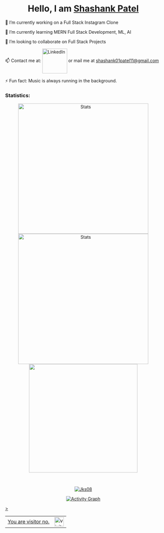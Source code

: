 <h1 align="center"> Hello, I am <a href="https://www.linkedin.com/in/shashank-patel-70451618b/">Shashank Patel </a></h1>

🔭 I’m currently working on a Full Stack Instagram Clone

🌱 I’m currently learning MERN Full Stack Development, ML, AI

👯 I’m looking to collaborate on Full Stack Projects

📫 Contact me at: [<img align="center" alt="LinkedIn" width="80px" src="https://github.com/melanieshi0120/melanieshi0120/blob/master/linkedin.ico" />](https://www.linkedin.com/in/shashank-patel-70451618b/) or mail me at shashank01patel11@gmail.com

⚡ Fun fact: Music is always running in the background.

### Statistics:

<p align="center">
          <img align="center" width="420" src="https://github-readme-stats.vercel.app/api?username=ShashankPatel0111&count_private=true&show_icons=true&theme=github_dark" alt="Stats" />
          <img align="center" width="420" src="https://github-readme-streak-stats.herokuapp.com/?user=ShashankPatel0111&theme=dark" alt="Stats" />
          <img align="center" width="350" src="https://github-readme-stats.vercel.app/api/top-langs/?username=ShashankPatel0111&theme=github_dark&langs_count=5">
</p>

<br>
<p align="center"> <a href="https://github.com/ryo-ma/github-profile-trophy"><img src="https://github-profile-trophy.vercel.app/?username=ShashankPatel0111" alt="Jks08" /></a> </p>
<p align="center"> <a href="https://activity-graph.herokuapp.com/graph?username=shashankpatel0111"> <img src="https://activity-graph.herokuapp.com/graph?username=shashankpatel0111&theme=react-dark" alt="Activity Graph"></p>
<table>
<tr>
<td>You are visitor no.</td>
<td><img src="https://profile-counter.glitch.me/shashankpatel0111/count.svg" alt="visitor count" height="30" /></td>>
</tr>
</table>
